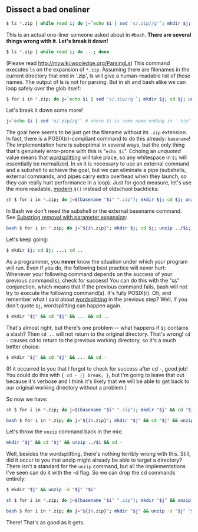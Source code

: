 ## Dissect a bad oneliner ##


```bash
$ ls *.zip | while read i; do j=`echo $i | sed 's/.zip//g'`; mkdir $j; cd $j; unzip ../$i; cd ..; done
```

This is an actual one-liner someone asked about in `#bash`. **There are several things wrong with it. Let's break it down!**

```bash
$ ls *.zip | while read i; do ...; done
```

(Please read http://mywiki.wooledge.org/ParsingLs) This command executes `ls` on the expansion of `*.zip`. Assuming there are filenames in the current directory that end in '.zip', ls will give a human-readable list of those names. The output of ls is not for parsing. But in sh and bash alike we can loop safely over the glob itself:

```bash
$ for i in *.zip; do j=`echo $i | sed 's/.zip//g'`; mkdir $j; cd $j; unzip ../$i; cd ..; done
```

Let's break it down some more!

```bash
j=`echo $i | sed 's/.zip//g'` # where $i is some name ending in '.zip'
```

The goal here seems to be just get the filename without its `.zip` extension. In fact, there is a POSIX(r)-compliant command to do this already: `basename`! The implementation here is suboptimal in several ways, but the only thing that's genuinely error-prone with this is "`echo $i`". Echoing an *unquoted* value means that [wordsplitting](http://wiki.bash-hackers.org/syntax/expansion/wordsplit) will take place, so any whitespace in `$i` will essentially be normalized. In `sh` it is necessary to use an external command and a subshell to achieve the goal, but we can eliminate a pipe (subshells, external commands, and pipes carry extra overhead when they launch, so they can really hurt performance in a loop). Just for good measure, let's use the more readable, [modern](http://wiki.bash-hackers.org/syntax/expansion/cmdsubst) `$()` instead of oldschool backticks:

```bash
sh $ for i in *.zip; do j=$(basename "$i" ".zip"); mkdir $j; cd $j; unzip ../$i; cd ..; done
```

In Bash we don't need the subshell or the external basename command. See [Substring removal with parameter expansion](http://wiki.bash-hackers.org/syntax/pe#substring_removal):

```bash
bash $ for i in *.zip; do j="${i%.zip}"; mkdir $j; cd $j; unzip ../$i; cd ..; done
```

Let's keep going:

```bash
$ mkdir $j; cd $j; ...; cd ..
```

As a programmer, you **never** know the situation under which your program will run. Even if you do, the following best practice will never hurt: Whenever your following command depends on the success of your previous command(s), check for success! You can do this with the "`&&`" conjunction, which means that if the previous command fails, bash will not try to execute the following command(s). It's fully POSIX(r). Oh, and remember what I said about [wordsplitting](http://wiki.bash-hackers.org/syntax/expansion/wordsplit) in the previous step? Well, if you don't quote `$j`, wordsplitting can happen again.

```bash
$ mkdir "$j" && cd "$j" && ... && cd ..
```

That's almost right, but there's one problem -- what happens if `$j` contains a slash? Then `cd ..` will not return to the original directory. That's wrong! `cd -` causes cd to return to the previous working directory, so it's a much better choice:

```bash
$ mkdir "$j" && cd "$j" && ... && cd -
```

(If it occurred to you that I forgot to check for success after cd -, good job! You could do this with `{ cd - || break; }`, but I'm going to leave that out because it's verbose and I think it's likely that we will be able to get back to our original working directory without a problem.)

So now we have:

```bash
sh $ for i in *.zip; do j=$(basename "$i" ".zip"); mkdir "$j" && cd "$j" && unzip ../$i && cd -; done
```

```bash
bash $ for i in *.zip; do j="${i%.zip}"; mkdir "$j" && cd "$j" && unzip ../$i && cd -; done
```

Let's throw the `unzip` command back in the mix:

```bash
mkdir "$j" && cd "$j" && unzip ../$i && cd -
```

Well, besides the wordsplitting, there's nothing terribly wrong with this. Still, did it occur to you that unzip might already be able to target a directory? There isn't a standard for the `unzip` command, but all the implementations I've seen can do it with the -d flag. So we can drop the cd commands entirely:

```bash
$ mkdir "$j" && unzip -d "$j" "$i"
```

```bash
sh $ for i in *.zip; do j=$(basename "$i" ".zip"); mkdir "$j" && unzip -d "$j" "$i"; done
```

```bash
bash $ for i in *.zip; do j="${i%.zip}"; mkdir "$j" && unzip -d "$j" "$i"; done
```

There! That's as good as it gets.
